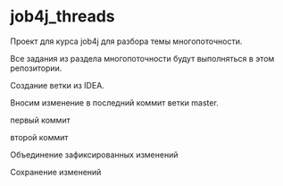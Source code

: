 # job4j_threads
Проект для курса job4j для разбора темы многопоточности.

Все задания из раздела многопоточности будут выполняться в этом репозитории.

Создание ветки из IDEA.

Вносим изменение в последний коммит ветки master.

первый коммит

второй коммит

Объединение зафиксированных изменений

Сохранение изменений